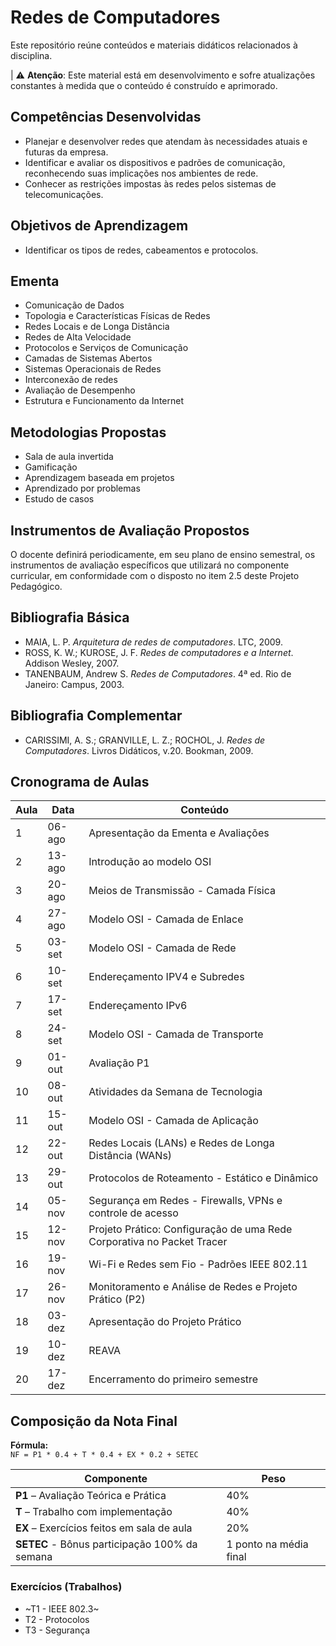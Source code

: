 # Redes de Computadores

Este repositório reúne conteúdos e materiais didáticos relacionados à disciplina.

| ⚠️ **Atenção**: Este material está em desenvolvimento e sofre atualizações constantes à medida que o conteúdo é construído e aprimorado.


## Competências Desenvolvidas

- Planejar e desenvolver redes que atendam às necessidades atuais e futuras da empresa.  
- Identificar e avaliar os dispositivos e padrões de comunicação, reconhecendo suas implicações nos ambientes de rede.  
- Conhecer as restrições impostas às redes pelos sistemas de telecomunicações.  


## Objetivos de Aprendizagem

- Identificar os tipos de redes, cabeamentos e protocolos.  


## Ementa

- Comunicação de Dados  
- Topologia e Características Físicas de Redes  
- Redes Locais e de Longa Distância  
- Redes de Alta Velocidade  
- Protocolos e Serviços de Comunicação  
- Camadas de Sistemas Abertos  
- Sistemas Operacionais de Redes  
- Interconexão de redes  
- Avaliação de Desempenho  
- Estrutura e Funcionamento da Internet  


## Metodologias Propostas

- Sala de aula invertida  
- Gamificação  
- Aprendizagem baseada em projetos  
- Aprendizado por problemas  
- Estudo de casos  


## Instrumentos de Avaliação Propostos

O docente definirá periodicamente, em seu plano de ensino semestral, os instrumentos de avaliação específicos que utilizará no componente curricular, em conformidade com o disposto no item 2.5 deste Projeto Pedagógico.


## Bibliografia Básica

- MAIA, L. P. *Arquitetura de redes de computadores*. LTC, 2009.  
- ROSS, K. W.; KUROSE, J. F. *Redes de computadores e a Internet*. Addison Wesley, 2007.  
- TANENBAUM, Andrew S. *Redes de Computadores*. 4ª ed. Rio de Janeiro: Campus, 2003.  


## Bibliografia Complementar

- CARISSIMI, A. S.; GRANVILLE, L. Z.; ROCHOL, J. *Redes de Computadores*. Livros Didáticos, v.20. Bookman, 2009.  

## Cronograma de Aulas

| Aula | Data      | Conteúdo                                                                 |
|------|-----------|--------------------------------------------------------------------------|
| 1    | 06-ago    | Apresentação da Ementa e Avaliações                                      |
| 2    | 13-ago    | Introdução ao modelo OSI                                                 |
| 3    | 20-ago    | Meios de Transmissão - Camada Física                                     |
| 4    | 27-ago    | Modelo OSI - Camada de Enlace                                            |
| 5    | 03-set    | Modelo OSI - Camada de Rede                                              |
| 6    | 10-set    | Endereçamento IPV4 e Subredes                                            |
| 7    | 17-set    | Endereçamento IPv6                                                       |
| 8    | 24-set    | Modelo OSI - Camada de Transporte                                        |
| 9    | 01-out    | Avaliação P1                                                             |
| 10   | 08-out    | Atividades da Semana de Tecnologia                                       |
| 11   | 15-out    | Modelo OSI - Camada de Aplicação                                         |
| 12   | 22-out    | Redes Locais (LANs) e Redes de Longa Distância (WANs)                    |
| 13   | 29-out    | Protocolos de Roteamento - Estático e Dinâmico                           |
| 14   | 05-nov    | Segurança em Redes - Firewalls, VPNs e controle de acesso                |
| 15   | 12-nov    | Projeto Prático: Configuração de uma Rede Corporativa no Packet Tracer   |
| 16   | 19-nov    | Wi-Fi e Redes sem Fio - Padrões IEEE 802.11                              |
| 17   | 26-nov    | Monitoramento e Análise de Redes e Projeto Prático (P2)                  |
| 18   | 03-dez    | Apresentação do Projeto Prático                                          |
| 19   | 10-dez    | REAVA                                                                    |
| 20   | 17-dez    | Encerramento do primeiro semestre                                        |


## Composição da Nota Final

**Fórmula:**  
`NF = P1 * 0.4 + T * 0.4 + EX * 0.2 + SETEC`

| Componente                  | Peso  |
|----------------------------|-------|
| **P1** – Avaliação Teórica e Prática       | 40%   |
| **T** – Trabalho com implementação          | 40%   |
| **EX** – Exercícios feitos em sala de aula | 20%   |
| **SETEC** - Bônus participação 100% da semana | 1 ponto na média final |

### Exercícios (Trabalhos)

- ~T1 - IEEE 802.3~
- T2 - Protocolos
- T3 - Segurança
